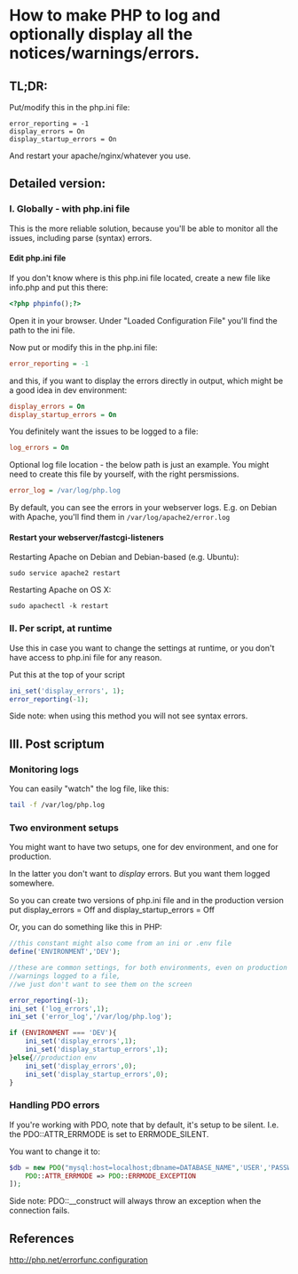 
# How to make PHP to log and optionally display all the notices/warnings/errors.


## TL;DR:

Put/modify this in the php.ini file:

```
error_reporting = -1
display_errors = On
display_startup_errors = On
```

And restart your apache/nginx/whatever you use.

## Detailed version:

### I. Globally - with php.ini file

This is the more reliable solution, because you'll be able to monitor all the issues, including parse (syntax) errors.


#### Edit php.ini file

If you don't know where is this php.ini file located, create a new file like info.php and put this there: 

```php
<?php phpinfo();?>
```

Open it in your browser. Under "Loaded Configuration File" you'll find the path to the ini file.

Now put or modify this in the php.ini file:

```ini
error_reporting = -1
```

and this, if you want to display the errors directly in output, which might be a good idea in dev environment:

```ini
display_errors = On
display_startup_errors = On
```

You definitely want the issues to be logged to a file:

```ini
log_errors = On
```

Optional log file location - the below path is just an example. You might need to create this file by yourself, with the right persmissions. 


```ini
error_log = /var/log/php.log
```

By default, you can see the errors in your webserver logs. E.g. on Debian with Apache, you'll find them in `/var/log/apache2/error.log`

#### Restart your webserver/fastcgi-listeners 		


Restarting Apache on Debian and Debian-based (e.g. Ubuntu): 
```
sudo service apache2 restart
```

Restarting Apache on OS X: 
```
sudo apachectl -k restart 
```


### II. Per script, at runtime

Use this in case you want to change the settings at runtime, or you don't have access to php.ini file for any reason.


Put this at the top of your script

```php
ini_set('display_errors', 1);
error_reporting(-1);
```

Side note: when using this method you will not see syntax errors.


## III. Post scriptum
 
### Monitoring logs 

You can easily "watch" the log file, like this:

```bash
tail -f /var/log/php.log
```

### Two environment setups

You might want to have two setups, one for dev environment, and one for production. 

In the latter you don't want to *display* errors. But you want them logged somewhere.

So you can create two versions of php.ini file  and in the production version put display_errors = Off and display_startup_errors = Off 

Or, you can do something like this in PHP:

```php	
//this constant might also come from an ini or .env file
define('ENVIRONMENT','DEV');

//these are common settings, for both environments, even on production we want to have 
//warnings logged to a file, 
//we just don't want to see them on the screen 

error_reporting(-1);
ini_set ('log_errors',1);
ini_set ('error_log','/var/log/php.log');

if (ENVIRONMENT === 'DEV'){
	ini_set('display_errors',1);
	ini_set('display_startup_errors',1);
}else{//production env
	ini_set('display_errors',0);
	ini_set('display_startup_errors',0);
}
```

### Handling PDO errors

If you're working with PDO, note that by default, it's setup to be silent. I.e. the PDO::ATTR_ERRMODE is set to ERRMODE_SILENT. 

You want to change it to:

```php
$db = new PDO("mysql:host=localhost;dbname=DATABASE_NAME",'USER','PASSWORD',[
	PDO::ATTR_ERRMODE => PDO::ERRMODE_EXCEPTION
]);
```

Side note: PDO::\_\_construct will always throw an exception when the connection fails.

## References
http://php.net/errorfunc.configuration
